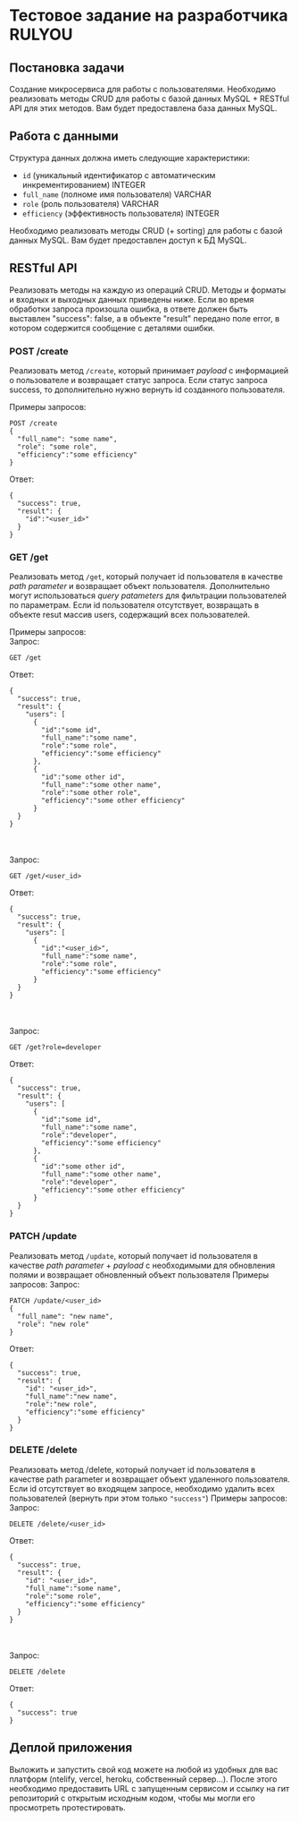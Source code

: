 # Тестовое задание на разработчика RULYOU
## Постановка задачи
Создание микросервиса для работы с пользователями.
Необходимо реализовать методы CRUD для работы с базой данных MySQL + RESTful API для этих методов.
Вам будет предоставлена база данных MySQL.

## Работа с данными
Структура данных должна иметь следующие характеристики:
- `id` (уникальный идентификатор с автоматическим инкрементированием) INTEGER
- `full_name` (полноме имя пользователя) VARCHAR
- `role` (роль пользователя) VARCHAR
- `efficiency` (эффективность пользователя) INTEGER

Необходимо реализовать методы CRUD (+ sorting) для работы с базой данных MySQL.
Вам будет предоставлен доступ к БД MySQL.

## RESTful API
Реализовать методы на каждую из операций CRUD. Методы и форматы и входных и выходных данных приведены ниже.
Если во время обработки запроса произошла ошибка, в ответе должен быть выставлен "success": false, а в объекте "result" передано поле error, в котором содержится сообщение с деталями ошибки.

### POST /create
Реализовать метод `/create`, который принимает *payload* с информацией о пользователе и возвращает статус запроса.
Eсли статус запроса success, то дополнительно нужно вернуть id созданного пользователя.

Примеры запросов:
```
POST /create 
{
  "full_name": "some name",
  "role": "some role",
  "efficiency":"some efficiency"
}

```
Ответ:
```
{
  "success": true,
  "result": {
    "id":"<user_id>"
  }
}

```

### GET /get
Реализовать метод `/get`, который получает id пользователя в качестве *path parameter* и возвращает объект пользователя. Дополнительно могут использоваться *query patameters* для фильтрации пользователей по параметрам. Если id пользователя отсутствует, возвращать в объекте resut массив users, содержащий всех пользователей.

Примеры запросов:  
Запрос:
```
GET /get
```
Ответ:
```
{
  "success": true,
  "result": {
    "users": [
      {
        "id":"some id",
        "full_name":"some name",
        "role":"some role",
        "efficiency":"some efficiency"
      },
      {
        "id":"some other id",
        "full_name":"some other name",
        "role":"some other role",
        "efficiency":"some other efficiency"
      }
  }
}

```
<br/><br/>
Запрос:
```
GET /get/<user_id>
```
Ответ:
```
{
  "success": true,
  "result": {
    "users": [
      {
        "id":"<user_id>",
        "full_name":"some name",
        "role":"some role",
        "efficiency":"some efficiency"
      }
  }
}
```
<br/><br/>
Запрос:

```
GET /get?role=developer
```
Ответ:
```
{
  "success": true,
  "result": {
    "users": [
      {
        "id":"some id",
        "full_name":"some name",
        "role":"developer",
        "efficiency":"some efficiency"
      },
      {
        "id":"some other id",
        "full_name":"some other name",
        "role":"developer",
        "efficiency":"some other efficiency"
      }
  }
}

```

### PATCH /update
Реализовать метод `/update`, который получает id пользователя в качестве *path parameter* + *payload* с необходимыми для обновления полями и возвращает обновленный объект пользователя
Примеры запросов:
Запрос:
```
PATCH /update/<user_id>
{
  "full_name": "new name",
  "role": "new role"
}
```
Ответ:
```
{
  "success": true,
  "result": {
    "id": "<user_id>",
    "full_name":"new name",
    "role":"new role",
    "efficiency":"some efficiency"
  }
}
```

### DELETE /delete
Реализовать метод /delete, который получает id пользователя в качестве path parameter и возвращает объект удаленного пользователя. Если id отсутствует во входящем запросе, необходимо удалить всех пользователей (вернуть при этом только `"success"`)
Примеры запросов:
Запрос:
```
DELETE /delete/<user_id>
```
Ответ:
```
{
  "success": true,
  "result": {
    "id": "<user_id>",
    "full_name":"some name",
    "role":"some role",
    "efficiency":"some efficiency"
  }
}
```
<br/><br/>
Запрос:
```
DELETE /delete
```
Ответ:
```
{
  "success": true
}
```


## Деплой приложения
Выложить и запустить свой код можете на любой из удобных для вас платформ (ntelify, vercel, heroku, собственный сервер...). После этого необходимо предоставить URL с запущенным сервисом и ссылку на гит репозиторий с открытым исходным кодом, чтобы мы могли его просмотреть протестировать.
